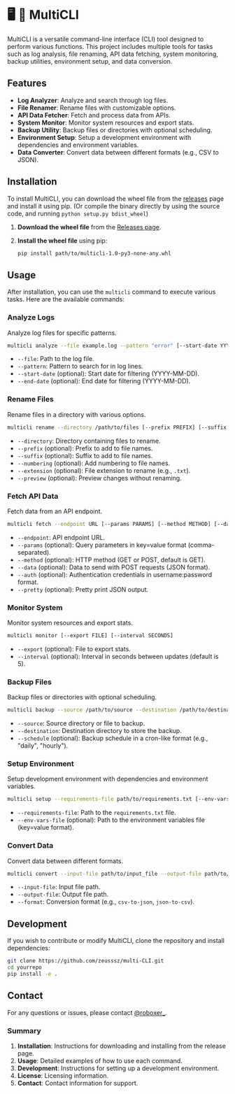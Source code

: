 # 🖥 📁 MultiCLI

MultiCLI is a versatile command-line interface (CLI) tool designed to perform various functions. This project includes multiple tools for tasks such as log analysis, file renaming, API data fetching, system monitoring, backup utilities, environment setup, and data conversion.

## Features

- **Log Analyzer**: Analyze and search through log files.
- **File Renamer**: Rename files with customizable options.
- **API Data Fetcher**: Fetch and process data from APIs.
- **System Monitor**: Monitor system resources and export stats.
- **Backup Utility**: Backup files or directories with optional scheduling.
- **Environment Setup**: Setup a development environment with dependencies and environment variables.
- **Data Converter**: Convert data between different formats (e.g., CSV to JSON).

## Installation

To install MultiCLI, you can download the wheel file from the [releases](https://github.com/zeusssz/multi-CLI/releases) page and install it using pip.
(Or compile the binary directly by using the source code, and running `python setup.py bdist_wheel`)

1. **Download the wheel file** from the [Releases page](https://github.com/zeusssz/multi-CLI/releases/latest/download).

2. **Install the wheel file** using pip:

   ```bash
   pip install path/to/multicli-1.0-py3-none-any.whl
   ```

## Usage

After installation, you can use the `multicli` command to execute various tasks. Here are the available commands:

### Analyze Logs

Analyze log files for specific patterns.

```bash
multicli analyze --file example.log --pattern "error" [--start-date YYYY-MM-DD] [--end-date YYYY-MM-DD]
```

- `--file`: Path to the log file.
- `--pattern`: Pattern to search for in log lines.
- `--start-date` (optional): Start date for filtering (YYYY-MM-DD).
- `--end-date` (optional): End date for filtering (YYYY-MM-DD).

### Rename Files

Rename files in a directory with various options.

```bash
multicli rename --directory /path/to/files [--prefix PREFIX] [--suffix SUFFIX] [--numbering] [--extension EXT] [--preview]
```

- `--directory`: Directory containing files to rename.
- `--prefix` (optional): Prefix to add to file names.
- `--suffix` (optional): Suffix to add to file names.
- `--numbering` (optional): Add numbering to file names.
- `--extension` (optional): File extension to rename (e.g., `.txt`).
- `--preview` (optional): Preview changes without renaming.

### Fetch API Data

Fetch data from an API endpoint.

```bash
multicli fetch --endpoint URL [--params PARAMS] [--method METHOD] [--data DATA] [--auth AUTH] [--pretty]
```

- `--endpoint`: API endpoint URL.
- `--params` (optional): Query parameters in key=value format (comma-separated).
- `--method` (optional): HTTP method (GET or POST, default is GET).
- `--data` (optional): Data to send with POST requests (JSON format).
- `--auth` (optional): Authentication credentials in username:password format.
- `--pretty` (optional): Pretty print JSON output.

### Monitor System

Monitor system resources and export stats.

```bash
multicli monitor [--export FILE] [--interval SECONDS]
```

- `--export` (optional): File to export stats.
- `--interval` (optional): Interval in seconds between updates (default is 5).

### Backup Files

Backup files or directories with optional scheduling.

```bash
multicli backup --source /path/to/source --destination /path/to/destination [--schedule SCHEDULE]
```

- `--source`: Source directory or file to backup.
- `--destination`: Destination directory to store the backup.
- `--schedule` (optional): Backup schedule in a cron-like format (e.g., "daily", "hourly").

### Setup Environment

Setup development environment with dependencies and environment variables.

```bash
multicli setup --requirements-file path/to/requirements.txt [--env-vars-file path/to/env_vars_file]
```

- `--requirements-file`: Path to the `requirements.txt` file.
- `--env-vars-file` (optional): Path to the environment variables file (key=value format).

### Convert Data

Convert data between different formats.

```bash
multicli convert --input-file path/to/input_file --output-file path/to/output_file --format FORMAT
```

- `--input-file`: Input file path.
- `--output-file`: Output file path.
- `--format`: Conversion format (e.g., `csv-to-json`, `json-to-csv`).

## Development

If you wish to contribute or modify MultiCLI, clone the repository and install dependencies:

```bash
git clone https://github.com/zeusssz/multi-CLI.git
cd yourrepo
pip install -e .
```

## Contact

For any questions or issues, please contact [@roboxer_](https://discord.com/users/roboxer_).

### Summary

1. **Installation**: Instructions for downloading and installing from the release page.
2. **Usage**: Detailed examples of how to use each command.
3. **Development**: Instructions for setting up a development environment.
4. **License**: Licensing information.
5. **Contact**: Contact information for support.

